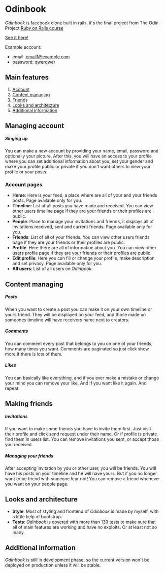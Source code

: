 # Odinbook

_Odinbook_ is facebook clone built in rails, it's the final project from The Odin Project [Ruby on Rails course](http://www.theodinproject.com/ruby-on-rails/final-project)

[See it here!](https://aqueous-earth-6301.herokuapp.com/)


Example account:

- email: email1@example.com
- password:  qwerqwer

## Main features
1. [Account](#managing-account "Account")
1. [Content managing](#content-managing "Content managing")
1. [Friends](#making-friends "Friends")
1. [Looks and architecture](#looks-and-architecture "Looks and architecture")
1. [Additional information](#additional-information "Additional information")

## Managing account
##### Singing up
You can make a new account by providing your name, email, password and optionally your picture. After this, you will have an access to your profile where you can set additional information about you, set your gender and make your profile public or private if you don't want others to view your profile or your posts.

### Account pages
 * **Home**: Here is your feed, a place where are all of your and your friends posts. Page available only for you.
 * **Timeline**: List of all posts you have made and received. You can view other users timeline page if they are your friends or their profiles are public.
 * **People**: Place to manage your invitations and friends, it displays all of invitations received, sent and current friends. Page available only for you.
 * **Friends**: List of all of your friends. You can view other users friends page if they are your friends or their profiles are public.
 * **Profile**: Here there are all of information about you. You can view other users profile page if they are your friends or their profiles are public.
 * **Edit profile**: Here you can fill or change your profile, make description and set privacy. Page available only for you.
 * **All users**: List of all users on _Odinbook_.

## Content managing
##### Posts
When you want to create a post you can make it on your own timeline or yours friend. They will be displayed on your feed, and those made on someones timeline will have receivers name next to creators.

##### Comments
You can comment every post that belongs to you on one of your friends, how many times you want. Comments are paginated so just click show more if there is lots of them.

##### Likes
You can basically like everything, and if you ever make a mistake or change your mind you can remove your like. And if you want like it again. And repeat.

## Making friends
##### Invitations
If you want to make some friends you have to invite them first. Just visit their profile and click send request under their name. Or if profile is private find them in users list. You can remove invitations you sent, or accept those you received.

##### Managing your friends
After accepting invitation  by you or other user, you will be friends. You will have his posts on your timeline and he will have yours. But if you no longer want to be friend with someone fear not! You can remove a friend whenever you want on your people page.

## Looks and architecture
* **Style**: Most of styling and frontend of _Odinbook_ is made by myself, with a little help of bootstrap.
* **Tests**: _Odinbook_ is covered with more than 130 tests to make sure that all of main features are working and have no exploits. Or at least not so many.

## Additional information
_Odinbook_ is still in development phase, so the current version won't be deployed on production unless it will be stable.

